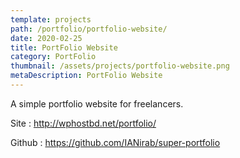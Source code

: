 ```yaml
---
template: projects
path: /portfolio/portfolio-website/
date: 2020-02-25
title: PortFolio Website
category: PortFolio
thumbnail: /assets/projects/portfolio-website.png
metaDescription: PortFolio Website
---
```


A simple portfolio website for freelancers.

Site : http://wphostbd.net/portfolio/

Github : https://github.com/IANirab/super-portfolio
